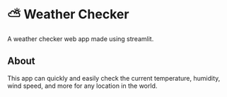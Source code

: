 # :partly_sunny: Weather Checker
A weather checker web app made using streamlit.

## About
This app can quickly and easily check the current temperature, humidity, wind speed, and more for any location in the world.
